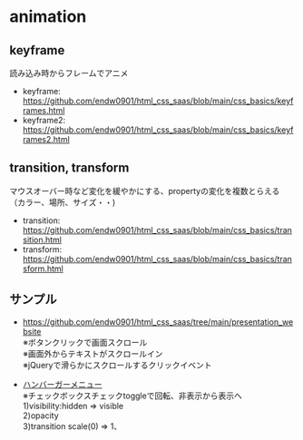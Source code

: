 # animation

## keyframe
読み込み時からフレームでアニメ <br>
- keyframe: https://github.com/endw0901/html_css_saas/blob/main/css_basics/keyframes.html
- keyframe2: https://github.com/endw0901/html_css_saas/blob/main/css_basics/keyframes2.html

## transition, transform
マウスオーバー時など変化を緩やかにする、propertyの変化を複数とらえる（カラー、場所、サイズ・・) <br>
- transition: https://github.com/endw0901/html_css_saas/blob/main/css_basics/transition.html
- transform: https://github.com/endw0901/html_css_saas/blob/main/css_basics/transform.html

## サンプル
- https://github.com/endw0901/html_css_saas/tree/main/presentation_website <br>
※ボタンクリックで画面スクロール <br>
※画面外からテキストがスクロールイン <br>
※jQueryで滑らかにスクロールするクリックイベント<br>


- [ハンバーガーメニュー](https://github.com/endw0901/html_css_saas/tree/main/hamburger_overlay_menu) <br>
※チェックボックスチェックtoggleで回転、非表示から表示へ<br>
1)visibility:hidden => visible <br>
2)opacity<br>
3)transition scale(0) => 1、
